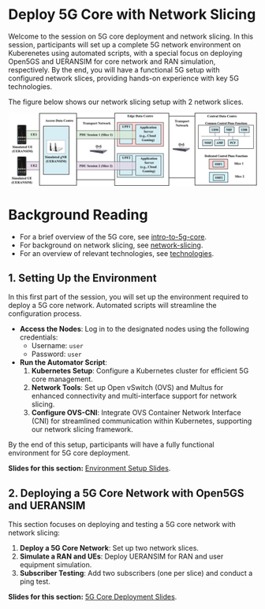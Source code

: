 # **Deploy 5G Core with Network Slicing**  

Welcome to the session on 5G core deployment and network slicing. In this session, participants will set up a complete 5G network environment on Kuberenetes using automated scripts, with a special focus on deploying Open5GS and UERANSIM for core network and RAN simulation, respectively. By the end, you will have a functional 5G setup with configured network slices, providing hands-on experience with key 5G technologies.

The figure below shows our network slicing setup with 2 network slices.

![slicing-setup](images/slicing-november-2024.png)

# **Background Reading**
- For a brief overview of the 5G core, see [intro-to-5g-core](intro-to-5g-core.md).
- For background on network slicing, see [network-slicing](network-slicing.md).
- For an overview of relevant technologies, see [technologies](technologies.md).

## **1. Setting Up the Environment**  


In this first part of the session, you will set up the environment required to deploy a 5G core network. Automated scripts will streamline the configuration process.

- **Access the Nodes**: Log in to the designated nodes using the following credentials:
    - Username: `user`
    - Password: `user`
- **Run the Automator Script**:
    1. **Kubernetes Setup**: Configure a Kubernetes cluster for efficient 5G core management.
    2. **Network Tools**: Set up Open vSwitch (OVS) and Multus for enhanced connectivity and multi-interface support for network slicing.
    3. **Configure OVS-CNI**: Integrate OVS Container Network Interface (CNI) for streamlined communication within Kubernetes, supporting our network slicing framework.

By the end of this setup, participants will have a fully functional environment for 5G core deployment.

**Slides for this section:** [Environment Setup Slides](https://niloysh.github.io/testbed-automator/slides.pdf).




## **2. Deploying a 5G Core Network with Open5GS and UERANSIM**

This section focuses on deploying and testing a 5G core network with network slicing:

1. **Deploy a 5G Core Network**: Set up two network slices.
2. **Simulate a RAN and UEs**: Deploy UERANSIM for RAN and user equipment simulation.
3. **Subscriber Testing**: Add two subscribers (one per slice) and conduct a ping test.

**Slides for this section:** [5G Core Deployment Slides](https://niloysh.github.io/open5gs-k8s/slides.pdf).